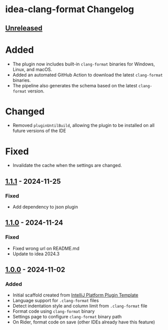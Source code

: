 <!-- Keep a Changelog guide -> https://keepachangelog.com -->

# idea-clang-format Changelog

## [Unreleased]

# Added

- The plugin now includes built-in `clang-format` binaries for Windows, Linux, and macOS.
- Added an automated GitHub Action to download the latest `clang-format` binaries.
- The pipeline also generates the schema based on the latest `clang-format` version.

# Changed

- Removed `pluginUntilBuild`, allowing the plugin to be installed on all future versions of the IDE

# Fixed

- Invalidate the cache when the settings are changed.

## [1.1.1] - 2024-11-25

### Fixed

- Add dependency to json plugin

## [1.1.0] - 2024-11-24

### Fixed

- Fixed wrong url on README.md
- Update to idea 2024.3

## [1.0.0] - 2024-11-02

### Added

- Initial scaffold created from [IntelliJ Platform Plugin Template](https://github.com/JetBrains/intellij-platform-plugin-template)
- Language support for `.clang-format` files
- Detect indentation style and column limit from `.clang-format` file
- Format code using `clang-format` binary
- Settings page to configure `clang-format` binary path
- On Rider, format code on save (other IDEs already have this feature)

[Unreleased]: https://github.com/aarcangeli/idea-clang-format/compare/v1.1.1...HEAD
[1.1.1]: https://github.com/aarcangeli/idea-clang-format/compare/v1.1.0...v1.1.1
[1.1.0]: https://github.com/aarcangeli/idea-clang-format/compare/v1.0.0...v1.1.0
[1.0.0]: https://github.com/aarcangeli/idea-clang-format/commits/v1.0.0
